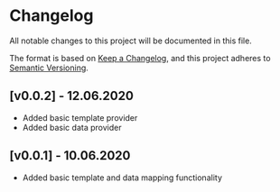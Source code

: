 # Changelog

All notable changes to this project will be documented in this file.

The format is based on [Keep a Changelog](https://keepachangelog.com/en/1.0.0/),
and this project adheres to [Semantic Versioning](https://semver.org/spec/v2.0.0.html).

## [v0.0.2] - 12.06.2020

- Added basic template provider
- Added basic data provider

## [v0.0.1] - 10.06.2020

- Added basic template and data mapping functionality

[Unreleased]: https://github.com/denisvasilik/binalyzer_core
